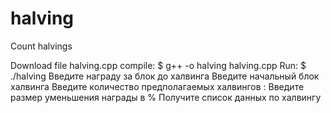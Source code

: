 # halving
Count halvings

Download file halving.cpp
compile: 
$ g++ -o halving halving.cpp
Run:
$ ./halving 
Введите награду за блок до халвинга
Введите начальный блок халвинга 
Введите количество предполагаемых халвингов :
Введите размер уменьшения награды в %
Получите список данных по халвингу

